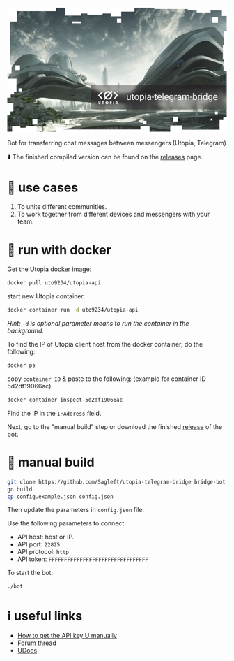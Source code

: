 
![logo](logo.jpg)

Bot for transferring chat messages between messengers (Utopia, Telegram)

:arrow_down: The finished compiled version can be found on the [releases](releases) page.

# :robot: use cases

1. To unite different communities.
2. To work together from different devices and messengers with your team.

# :whale2: run with docker

Get the Utopia docker image:

```bash
docker pull uto9234/utopia-api
```

start new Utopia container:

```bash
docker container run -d uto9234/utopia-api
```

*Hint: `-d` is optional parameter means to run the container in the background.*

To find the IP of Utopia client host from the docker container, do the following:

```bash
docker ps
```

copy `container ID` & paste to the following:
(example for container ID 5d2df19066ac)

```bash
docker container inspect 5d2df19066ac
```

Find the IP in the `IPAddress` field.

Next, go to the "manual build" step or download the finished [release](releases) of the bot.


# :large_blue_circle: manual build

```bash
git clone https://github.com/Sagleft/utopia-telegram-bridge bridge-bot && cd bridge-bot
go build
cp config.example.json config.json
```

Then update the parameters in `config.json` file.

Use the following parameters to connect:

* API host: host or IP.
* API port: `22825`
* API protocol: `http`
* API token: `FFFFFFFFFFFFFFFFFFFFFFFFFFFFFFFF`

To start the bot:

```bash
./bot
```

# :information_source: useful links

* [How to get the API key U manually](https://udocs.gitbook.io/utopia-api/utopia-api/how-to-enable-api-access)
* [Forum thread](https://talk.u.is/viewtopic.php?pid=5253)
* [UDocs](https://udocs.gitbook.io/utopia-api/)
